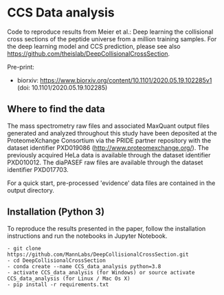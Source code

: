 # CCS Data analysis

Code to reproduce results from Meier et al.: Deep learning the collisional cross sections of the peptide universe from a million training samples. For the deep learning model and CCS prediction, please see also https://github.com/theislab/DeepCollisionalCrossSection. 

Pre-print:
- biorxiv: https://www.biorxiv.org/content/10.1101/2020.05.19.102285v1 (doi: 10.1101/2020.05.19.102285)

## Where to find the data

The mass spectrometry raw files and associated MaxQuant output files generated and analyzed throughout this study have been deposited at the ProteomeXchange Consortium via the PRIDE partner repository with the dataset identifier PXD019086 (http://www.proteomexchange.org/). The previously acquired HeLa data is available through the dataset identifier PXD010012. The diaPASEF raw files are available through the dataset identifier PXD017703.

For a quick start, pre-processed 'evidence' data files are contained in the output directory.


## Installation (Python 3)

To reproduce the results presented in the paper, follow the installation instructions and run the notebooks in Jupyter Notebook.

```
- git clone https://github.com/MannLabs/DeepCollisionalCrossSection.git
- cd DeepCollisionalCrossSection
- conda create --name CCS_data_analysis python=3.8
- activate CCS_data_analysis (for Windows) or source activate CCS_data_analysis (for Linux / Mac Os X)
- pip install -r requirements.txt
```
